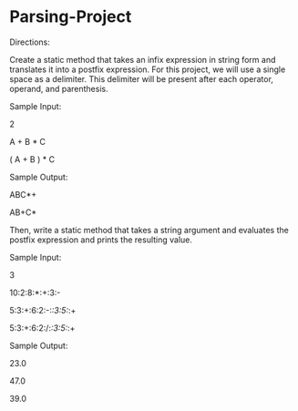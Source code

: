 # Parsing-Project

Directions: 

Create a static method that takes an infix expression in string form and translates it into a postfix expression. For this project, we will use a single space as a delimiter. This delimiter will be present after each operator, operand, and parenthesis.

Sample Input:

2

A + B * C

( A + B ) * C

Sample Output:

ABC*+

AB+C*

Then, write a static method that takes a string argument and evaluates the postfix expression and prints the resulting value.

Sample Input:

3

10:2:8:*:+:3:-

5:3:+:6:2:-:*:3:5:*:+

5:3:+:6:2:/:*:3:5:*:+

Sample Output:

23.0

47.0

39.0
